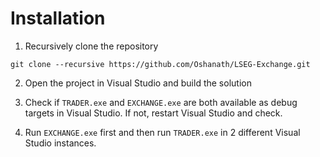 # Installation

1. Recursively clone the repository
```
git clone --recursive https://github.com/Oshanath/LSEG-Exchange.git
```

2. Open the project in Visual Studio and build the solution

3. Check if `TRADER.exe` and `EXCHANGE.exe` are both available as debug targets in Visual Studio. If not, restart Visual Studio and check.

4. Run `EXCHANGE.exe` first and then run `TRADER.exe` in 2 different Visual Studio instances.